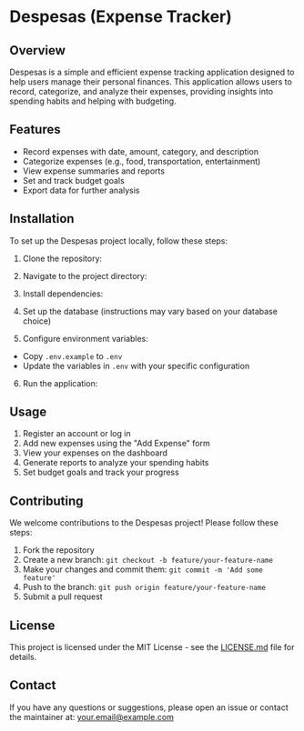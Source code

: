 # Despesas (Expense Tracker)

## Overview

Despesas is a simple and efficient expense tracking application designed to help users manage their personal finances. This application allows users to record, categorize, and analyze their expenses, providing insights into spending habits and helping with budgeting.

## Features

- Record expenses with date, amount, category, and description
- Categorize expenses (e.g., food, transportation, entertainment)
- View expense summaries and reports
- Set and track budget goals
- Export data for further analysis

## Installation

To set up the Despesas project locally, follow these steps:

1. Clone the repository:

2. Navigate to the project directory:

3. Install dependencies:

4. Set up the database (instructions may vary based on your database choice)

5. Configure environment variables:
- Copy `.env.example` to `.env`
- Update the variables in `.env` with your specific configuration

6. Run the application:

## Usage

1. Register an account or log in
2. Add new expenses using the "Add Expense" form
3. View your expenses on the dashboard
4. Generate reports to analyze your spending habits
5. Set budget goals and track your progress

## Contributing

We welcome contributions to the Despesas project! Please follow these steps:

1. Fork the repository
2. Create a new branch: `git checkout -b feature/your-feature-name`
3. Make your changes and commit them: `git commit -m 'Add some feature'`
4. Push to the branch: `git push origin feature/your-feature-name`
5. Submit a pull request

## License

This project is licensed under the MIT License - see the [LICENSE.md](LICENSE.md) file for details.

## Contact

If you have any questions or suggestions, please open an issue or contact the maintainer at: your.email@example.com
